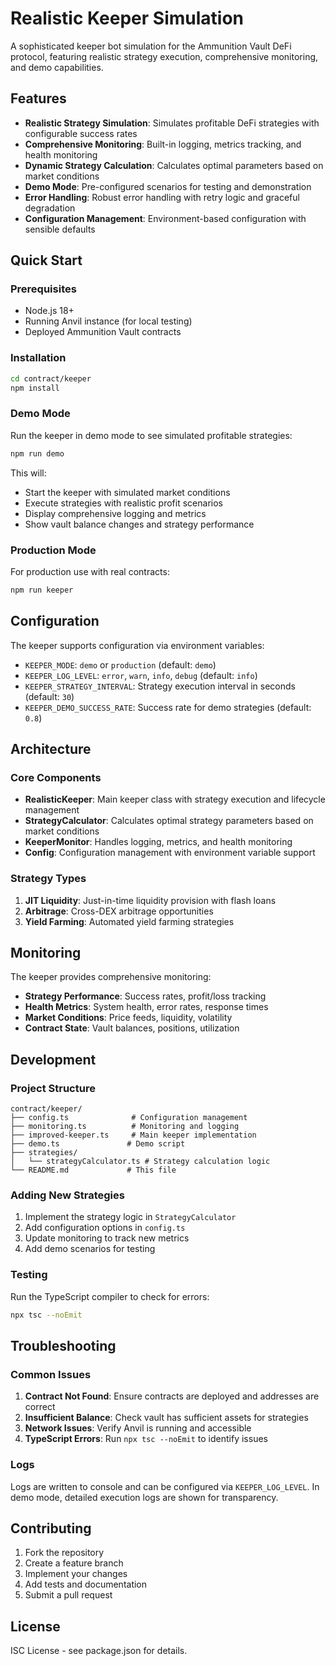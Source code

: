 # Realistic Keeper Simulation

A sophisticated keeper bot simulation for the Ammunition Vault DeFi protocol, featuring realistic strategy execution, comprehensive monitoring, and demo capabilities.

## Features

- **Realistic Strategy Simulation**: Simulates profitable DeFi strategies with configurable success rates
- **Comprehensive Monitoring**: Built-in logging, metrics tracking, and health monitoring
- **Dynamic Strategy Calculation**: Calculates optimal parameters based on market conditions
- **Demo Mode**: Pre-configured scenarios for testing and demonstration
- **Error Handling**: Robust error handling with retry logic and graceful degradation
- **Configuration Management**: Environment-based configuration with sensible defaults

## Quick Start

### Prerequisites

- Node.js 18+
- Running Anvil instance (for local testing)
- Deployed Ammunition Vault contracts

### Installation

```bash
cd contract/keeper
npm install
```

### Demo Mode

Run the keeper in demo mode to see simulated profitable strategies:

```bash
npm run demo
```

This will:
- Start the keeper with simulated market conditions
- Execute strategies with realistic profit scenarios
- Display comprehensive logging and metrics
- Show vault balance changes and strategy performance

### Production Mode

For production use with real contracts:

```bash
npm run keeper
```

## Configuration

The keeper supports configuration via environment variables:

- `KEEPER_MODE`: `demo` or `production` (default: `demo`)
- `KEEPER_LOG_LEVEL`: `error`, `warn`, `info`, `debug` (default: `info`)
- `KEEPER_STRATEGY_INTERVAL`: Strategy execution interval in seconds (default: `30`)
- `KEEPER_DEMO_SUCCESS_RATE`: Success rate for demo strategies (default: `0.8`)

## Architecture

### Core Components

- **RealisticKeeper**: Main keeper class with strategy execution and lifecycle management
- **StrategyCalculator**: Calculates optimal strategy parameters based on market conditions
- **KeeperMonitor**: Handles logging, metrics, and health monitoring
- **Config**: Configuration management with environment variable support

### Strategy Types

1. **JIT Liquidity**: Just-in-time liquidity provision with flash loans
2. **Arbitrage**: Cross-DEX arbitrage opportunities
3. **Yield Farming**: Automated yield farming strategies

## Monitoring

The keeper provides comprehensive monitoring:

- **Strategy Performance**: Success rates, profit/loss tracking
- **Health Metrics**: System health, error rates, response times
- **Market Conditions**: Price feeds, liquidity, volatility
- **Contract State**: Vault balances, positions, utilization

## Development

### Project Structure

```
contract/keeper/
├── config.ts              # Configuration management
├── monitoring.ts          # Monitoring and logging
├── improved-keeper.ts     # Main keeper implementation
├── demo.ts               # Demo script
├── strategies/
│   └── strategyCalculator.ts # Strategy calculation logic
└── README.md             # This file
```

### Adding New Strategies

1. Implement the strategy logic in `StrategyCalculator`
2. Add configuration options in `config.ts`
3. Update monitoring to track new metrics
4. Add demo scenarios for testing

### Testing

Run the TypeScript compiler to check for errors:

```bash
npx tsc --noEmit
```

## Troubleshooting

### Common Issues

1. **Contract Not Found**: Ensure contracts are deployed and addresses are correct
2. **Insufficient Balance**: Check vault has sufficient assets for strategies
3. **Network Issues**: Verify Anvil is running and accessible
4. **TypeScript Errors**: Run `npx tsc --noEmit` to identify issues

### Logs

Logs are written to console and can be configured via `KEEPER_LOG_LEVEL`. In demo mode, detailed execution logs are shown for transparency.

## Contributing

1. Fork the repository
2. Create a feature branch
3. Implement your changes
4. Add tests and documentation
5. Submit a pull request

## License

ISC License - see package.json for details.
